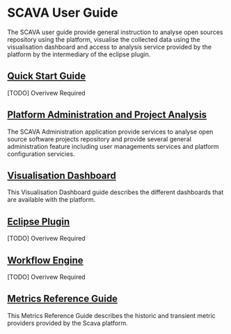 # SCAVA User Guide
The SCAVA user guide provide general instruction to analyse open sources repository using the platform, visualise the collected data using the visualisation dashboard and access to analysis service provided by the platform by the intermediary of the eclipse plugin.

## [Quick Start Guide](quickstart/index.md)
[TODO] Overivew  Required

## [Platform Administration and Project Analysis](administration/index.md)
The SCAVA Administration application provide services to analyse  open source software projects repository and provide several general administration feature including user managements services and platform configuration servicies.

## [Visualisation Dashboard](dashboard/index.md)
This Visualisation Dashboard guide describes the different dashboards that are available with the platform.

## [Eclipse Plugin](plugin/index.md)
[TODO] Overivew  Required

## [Workflow Engine](workflow/index.md)
[TODO] Overivew  Required

## [Metrics Reference Guide](metrics/index.md)
This Metrics Reference Guide describes the historic and transient metric providers provided by the Scava platform.

